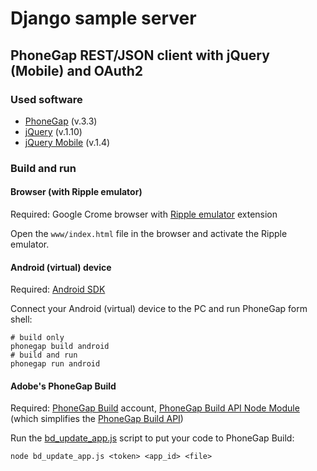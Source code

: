 # Django sample server

## PhoneGap REST/JSON client with jQuery (Mobile) and OAuth2

### Used software

* [PhoneGap](http://phonegap.com) (v.3.3)
* [jQuery](http://jquery.com) (v.1.10)
* [jQuery Mobile](http://jquerymobile.com/) (v.1.4)


### Build and run


#### Browser (with Ripple emulator)

Required: Google Crome browser with [Ripple emulator](http://emulate.phonegap.com/) extension

Open the `www/index.html` file in the browser and activate the Ripple emulator.

#### Android (virtual) device

Required: [Android SDK](http://developer.android.com/sdk/)

Connect your Android (virtual) device to the PC and run PhoneGap form shell:

```
# build only
phonegap build android
# build and run
phonegap run android
```

#### Adobe's PhoneGap Build

Required: [PhoneGap Build](http://build.phonegap.com/) account, [PhoneGap Build API Node Module](https://github.com/phonegap/node-phonegap-build-api) (which simplifies the [PhoneGap Build API](http://docs.build.phonegap.com/en_US/3.1.0/developer_api_api.md.html))

Run the [bd_update_app.js](../../~helper/bd_update_app.js) script to put your code to PhoneGap Build:

```
node bd_update_app.js <token> <app_id> <file>
```
